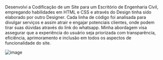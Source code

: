 Desenvolvi a Codificação de um Site para um Escritório de Engenharia Civil, empregando habilidades em HTML e CSS 
e através do Design tinha sido elaborado por outro Designer. Cada linha de código foi analisada para divulgar serviços
e assim atrair e engajar potenciais clientes, onde podem tirar suas dúvidas através do link do whatsapp. Minha abordagem
visa assegurar que a experiência do usuário seja priorizada com transparência, eficiência, aprimoramento e inclusão em todos
os aspectos de funcionalidade do site.

![image](https://github.com/natanileaoengsoftware/R.A.V.-Projects-/assets/121149559/af38e053-4b88-4590-952e-a1428d6d17f5)
